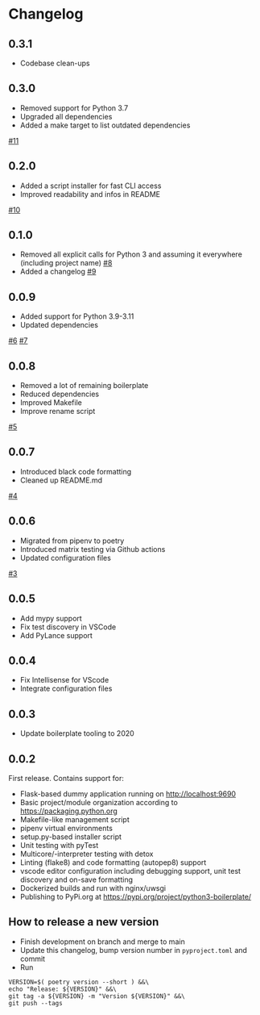 # Changelog

## 0.3.1

- Codebase clean-ups

## 0.3.0

- Removed support for Python 3.7
- Upgraded all dependencies
- Added a make target to list outdated dependencies

[#11](https://github.com/BastiTee/python-boilerplate/pull/11)

## 0.2.0

- Added a script installer for fast CLI access
- Improved readability and infos in README

[#10](https://github.com/BastiTee/python-boilerplate/pull/10)

## 0.1.0

- Removed all explicit calls for Python 3 and assuming it everywhere (including project name) [#8](https://github.com/BastiTee/python-boilerplate/pull/8)
- Added a changelog [#9](https://github.com/BastiTee/python-boilerplate/pull/9)

## 0.0.9

- Added support for Python 3.9-3.11
- Updated dependencies

[#6](https://github.com/BastiTee/python-boilerplate/pull/6) [#7](https://github.com/BastiTee/python-boilerplate/pull/7)

## 0.0.8

- Removed a lot of remaining boilerplate
- Reduced dependencies
- Improved Makefile
- Improve rename script

[#5](https://github.com/BastiTee/python-boilerplate/pull/5)

## 0.0.7

- Introduced black code formatting
- Cleaned up README.md

[#4](https://github.com/BastiTee/python-boilerplate/pull/4)

## 0.0.6

- Migrated from pipenv to poetry
- Introduced matrix testing via Github actions
- Updated configuration files

[#3](https://github.com/BastiTee/python-boilerplate/pull/3)

## 0.0.5

- Add mypy support
- Fix test discovery in VSCode
- Add PyLance support

## 0.0.4

- Fix Intellisense for VScode
- Integrate configuration files

## 0.0.3

- Update boilerplate tooling to 2020

## 0.0.2

First release. Contains support for:

- Flask-based dummy application running on <http://localhost:9690>
- Basic project/module organization according to <https://packaging.python.org>
- Makefile-like management script
- pipenv virtual environments
- setup.py-based installer script
- Unit testing with pyTest
- Multicore/-interpreter testing with detox
- Linting (flake8) and code formatting (autopep8) support
- vscode editor configuration including debugging support, unit test discovery and on-save formatting
- Dockerized builds and run with nginx/uwsgi
- Publishing to PyPi.org at <https://pypi.org/project/python3-boilerplate/>

## How to release a new version

- Finish development on branch and merge to main
- Update this changelog, bump version number in `pyproject.toml` and commit
- Run

```shell
VERSION=$( poetry version --short ) &&\
echo "Release: ${VERSION}" &&\
git tag -a ${VERSION} -m "Version ${VERSION}" &&\
git push --tags
```
